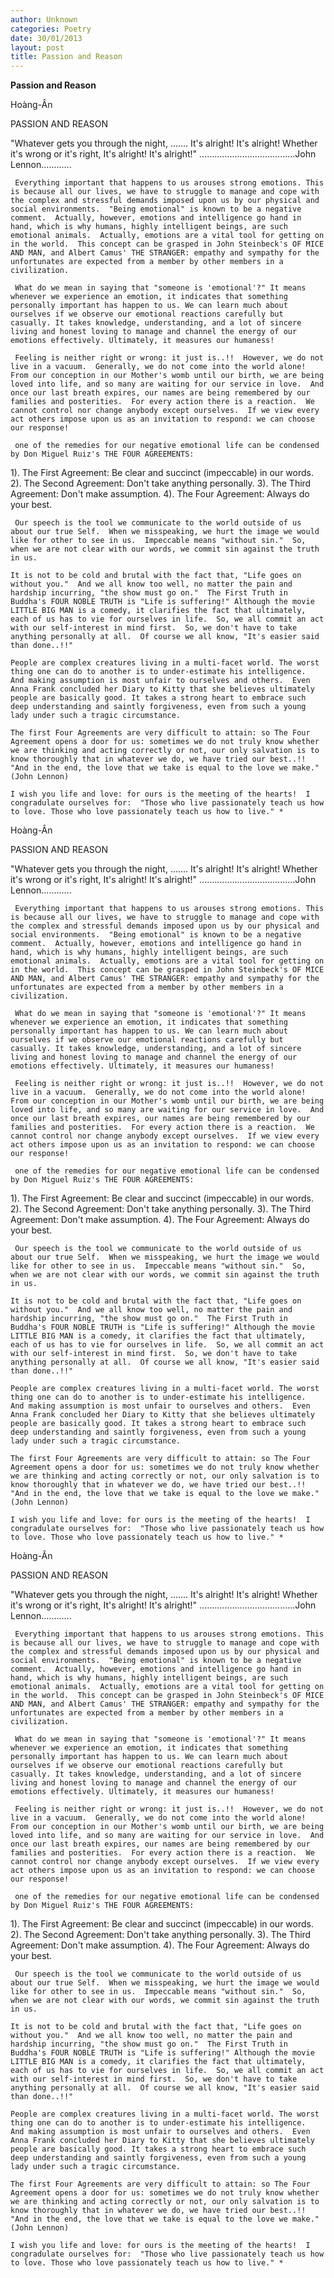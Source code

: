 ```yaml
---
author: Unknown
categories: Poetry
date: 30/01/2013
layout: post
title: Passion and Reason
---
```


**Passion and Reason**

Hoàng-Ân


PASSION AND REASON

"Whatever gets you through the night, .......
  It's alright! It's alright!
  Whether it's wrong or it's right,
  It's alright! It's alright!"
......................................John Lennon............

    
     Everything important that happens to us arouses strong emotions. This is because all our lives, we have to struggle to manage and cope with the complex and stressful demands imposed upon us by our physical and social environments.  "Being emotional" is known to be a negative comment.  Actually, however, emotions and intelligence go hand in hand, which is why humans, highly intelligent beings, are such emotional animals.  Actually, emotions are a vital tool for getting o­n in the world.  This concept can be grasped in John Steinbeck's OF MICE AND MAN, and Albert Camus' THE STRANGER: empathy and sympathy for the unfortunates are expected from a member by other members in a civilization.

     What do we mean in saying that "someone is 'emotional'?" It means whenever we experience an emotion, it indicates that something personally important has happen to us. We can learn much about ourselves if we observe our emotional reactions carefully but casually. It takes knowledge, understanding, and a lot of sincere living and honest loving to manage and channel the energy of our emotions effectively. Ultimately, it measures our humaness!

     Feeling is neither right or wrong: it just is..!!  However, we do not live in a vacuum.  Generally, we do not come into the world alone! From our conception in our Mother's womb until our birth, we are being loved into life, and so many are waiting for our service in love.  And o­nce our last breath expires, our names are being remembered by our families and posterities.  For every action there is a reaction.  We cannot control nor change anybody except ourselves.  If we view every act others impose upon us as an invitation to respond: we can choose our response!

     o­ne of the remedies for our negative emotional life can be condensed by Don Miguel Ruiz's THE FOUR AGREEMENTS:

1). The First Agreement:      Be clear and succinct (impeccable) in our words.
2). The Second Agreement: Don't take anything personally.
3). The Third Agreement:     Don't make assumption.
4). The Four Agreement:      Always do your best.

     Our speech is the tool we communicate to the world outside of us about our true Self.  When we misspeaking, we hurt the image we would like for other to see in us.  Impeccable means "without sin."  So, when we are not clear with our words, we commit sin against the truth in us.
    
    It is not to be cold and brutal with the fact that, "Life goes o­n without you."  And we all know too well, no matter the pain and hardship incurring, "the show must go o­n."  The First Truth in Buddha's FOUR NOBLE TRUTH is "Life is suffering!" Although the movie LITTLE BIG MAN is a comedy, it clarifies the fact that ultimately, each of us has to vie for ourselves in life.  So, we all commit an act with our self-interest in mind first.  So, we don't have to take anything personally at all.  Of course we all know, "It's easier said than done..!!"
    
    People are complex creatures living in a multi-facet world. The worst thing o­ne can do to another is to under-estimate his intelligence.  And making assumption is most unfair to ourselves and others.  Even Anna Frank concluded her Diary to Kitty that she believes ultimately people are basically good. It takes a strong heart to embrace such deep understanding and saintly forgiveness, even from such a young lady under such a tragic circumstance.

    The first Four Agreements are very difficult to attain: so The Four Agreement opens a door for us: sometimes we do not truly know whether we are thinking and acting correctly or not, our o­nly salvation is to know thoroughly that in whatever we do, we have tried our best..!!  "And in the end, the love that we take is equal to the love we make." (John Lennon)

    I wish you life and love: for ours is the meeting of the hearts!  I congradulate ourselves for:  "Those who live passionately teach us how to love. Those who love passionately teach us how to live." *

Hoàng-Ân


PASSION AND REASON

"Whatever gets you through the night, .......
  It's alright! It's alright!
  Whether it's wrong or it's right,
  It's alright! It's alright!"
......................................John Lennon............

    
     Everything important that happens to us arouses strong emotions. This is because all our lives, we have to struggle to manage and cope with the complex and stressful demands imposed upon us by our physical and social environments.  "Being emotional" is known to be a negative comment.  Actually, however, emotions and intelligence go hand in hand, which is why humans, highly intelligent beings, are such emotional animals.  Actually, emotions are a vital tool for getting o­n in the world.  This concept can be grasped in John Steinbeck's OF MICE AND MAN, and Albert Camus' THE STRANGER: empathy and sympathy for the unfortunates are expected from a member by other members in a civilization.

     What do we mean in saying that "someone is 'emotional'?" It means whenever we experience an emotion, it indicates that something personally important has happen to us. We can learn much about ourselves if we observe our emotional reactions carefully but casually. It takes knowledge, understanding, and a lot of sincere living and honest loving to manage and channel the energy of our emotions effectively. Ultimately, it measures our humaness!

     Feeling is neither right or wrong: it just is..!!  However, we do not live in a vacuum.  Generally, we do not come into the world alone! From our conception in our Mother's womb until our birth, we are being loved into life, and so many are waiting for our service in love.  And o­nce our last breath expires, our names are being remembered by our families and posterities.  For every action there is a reaction.  We cannot control nor change anybody except ourselves.  If we view every act others impose upon us as an invitation to respond: we can choose our response!

     o­ne of the remedies for our negative emotional life can be condensed by Don Miguel Ruiz's THE FOUR AGREEMENTS:

1). The First Agreement:      Be clear and succinct (impeccable) in our words.
2). The Second Agreement: Don't take anything personally.
3). The Third Agreement:     Don't make assumption.
4). The Four Agreement:      Always do your best.

     Our speech is the tool we communicate to the world outside of us about our true Self.  When we misspeaking, we hurt the image we would like for other to see in us.  Impeccable means "without sin."  So, when we are not clear with our words, we commit sin against the truth in us.
    
    It is not to be cold and brutal with the fact that, "Life goes o­n without you."  And we all know too well, no matter the pain and hardship incurring, "the show must go o­n."  The First Truth in Buddha's FOUR NOBLE TRUTH is "Life is suffering!" Although the movie LITTLE BIG MAN is a comedy, it clarifies the fact that ultimately, each of us has to vie for ourselves in life.  So, we all commit an act with our self-interest in mind first.  So, we don't have to take anything personally at all.  Of course we all know, "It's easier said than done..!!"
    
    People are complex creatures living in a multi-facet world. The worst thing o­ne can do to another is to under-estimate his intelligence.  And making assumption is most unfair to ourselves and others.  Even Anna Frank concluded her Diary to Kitty that she believes ultimately people are basically good. It takes a strong heart to embrace such deep understanding and saintly forgiveness, even from such a young lady under such a tragic circumstance.

    The first Four Agreements are very difficult to attain: so The Four Agreement opens a door for us: sometimes we do not truly know whether we are thinking and acting correctly or not, our o­nly salvation is to know thoroughly that in whatever we do, we have tried our best..!!  "And in the end, the love that we take is equal to the love we make." (John Lennon)

    I wish you life and love: for ours is the meeting of the hearts!  I congradulate ourselves for:  "Those who live passionately teach us how to love. Those who love passionately teach us how to live." *

Hoàng-Ân


PASSION AND REASON

"Whatever gets you through the night, .......
  It's alright! It's alright!
  Whether it's wrong or it's right,
  It's alright! It's alright!"
......................................John Lennon............

    
     Everything important that happens to us arouses strong emotions. This is because all our lives, we have to struggle to manage and cope with the complex and stressful demands imposed upon us by our physical and social environments.  "Being emotional" is known to be a negative comment.  Actually, however, emotions and intelligence go hand in hand, which is why humans, highly intelligent beings, are such emotional animals.  Actually, emotions are a vital tool for getting o­n in the world.  This concept can be grasped in John Steinbeck's OF MICE AND MAN, and Albert Camus' THE STRANGER: empathy and sympathy for the unfortunates are expected from a member by other members in a civilization.

     What do we mean in saying that "someone is 'emotional'?" It means whenever we experience an emotion, it indicates that something personally important has happen to us. We can learn much about ourselves if we observe our emotional reactions carefully but casually. It takes knowledge, understanding, and a lot of sincere living and honest loving to manage and channel the energy of our emotions effectively. Ultimately, it measures our humaness!

     Feeling is neither right or wrong: it just is..!!  However, we do not live in a vacuum.  Generally, we do not come into the world alone! From our conception in our Mother's womb until our birth, we are being loved into life, and so many are waiting for our service in love.  And o­nce our last breath expires, our names are being remembered by our families and posterities.  For every action there is a reaction.  We cannot control nor change anybody except ourselves.  If we view every act others impose upon us as an invitation to respond: we can choose our response!

     o­ne of the remedies for our negative emotional life can be condensed by Don Miguel Ruiz's THE FOUR AGREEMENTS:

1). The First Agreement:      Be clear and succinct (impeccable) in our words.
2). The Second Agreement: Don't take anything personally.
3). The Third Agreement:     Don't make assumption.
4). The Four Agreement:      Always do your best.

     Our speech is the tool we communicate to the world outside of us about our true Self.  When we misspeaking, we hurt the image we would like for other to see in us.  Impeccable means "without sin."  So, when we are not clear with our words, we commit sin against the truth in us.
    
    It is not to be cold and brutal with the fact that, "Life goes o­n without you."  And we all know too well, no matter the pain and hardship incurring, "the show must go o­n."  The First Truth in Buddha's FOUR NOBLE TRUTH is "Life is suffering!" Although the movie LITTLE BIG MAN is a comedy, it clarifies the fact that ultimately, each of us has to vie for ourselves in life.  So, we all commit an act with our self-interest in mind first.  So, we don't have to take anything personally at all.  Of course we all know, "It's easier said than done..!!"
    
    People are complex creatures living in a multi-facet world. The worst thing o­ne can do to another is to under-estimate his intelligence.  And making assumption is most unfair to ourselves and others.  Even Anna Frank concluded her Diary to Kitty that she believes ultimately people are basically good. It takes a strong heart to embrace such deep understanding and saintly forgiveness, even from such a young lady under such a tragic circumstance.

    The first Four Agreements are very difficult to attain: so The Four Agreement opens a door for us: sometimes we do not truly know whether we are thinking and acting correctly or not, our o­nly salvation is to know thoroughly that in whatever we do, we have tried our best..!!  "And in the end, the love that we take is equal to the love we make." (John Lennon)

    I wish you life and love: for ours is the meeting of the hearts!  I congradulate ourselves for:  "Those who live passionately teach us how to love. Those who love passionately teach us how to live." *
